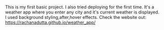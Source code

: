 This is my first basic project.
I also tried deploying for the first time.
It's a weather app where you enter any city and it's current weather is displayed. 
I used background styling,after,hover effects.
Check the website out: https://rachanadutta.github.io/weather_app/
